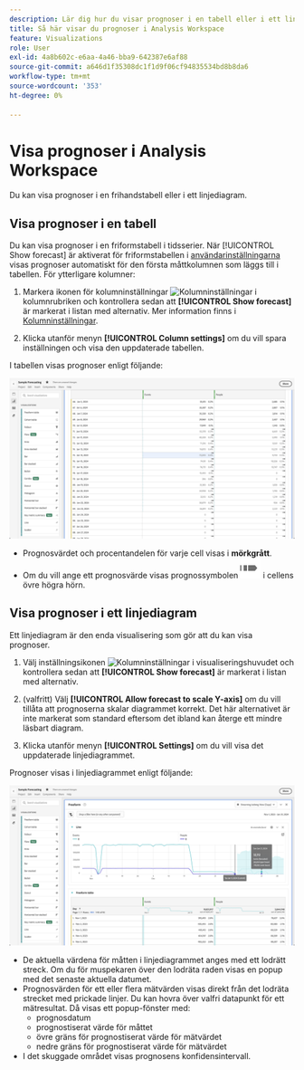 ```yaml
---
description: Lär dig hur du visar prognoser i en tabell eller i ett linjediagram.
title: Så här visar du prognoser i Analysis Workspace
feature: Visualizations
role: User
exl-id: 4a8b602c-e6aa-4a46-bba9-642387e6af88
source-git-commit: a646d1f35308dc1f1d9f06cf94835534bd8b8da6
workflow-type: tm+mt
source-wordcount: '353'
ht-degree: 0%

---
```


# Visa prognoser i Analysis Workspace

Du kan visa prognoser i en frihandstabell eller i ett linjediagram.

## Visa prognoser i en tabell

Du kan visa prognoser i en friformstabell i tidsserier. När [!UICONTROL Show forecast] är aktiverat för friformstabellen i [användarinställningarna](../user-preferences.md) visas prognoser automatiskt för den första måttkolumnen som läggs till i tabellen. För ytterligare kolumner:

1. Markera ikonen för kolumninställningar ![Kolumninställningar](https://spectrum.adobe.com/static/icons/workflow_18/Smock_Settings_18_N.svg) i kolumnrubriken och kontrollera sedan att **[!UICONTROL Show forecast]** är markerat i listan med alternativ. Mer information finns i [Kolumninställningar](../visualizations/freeform-table/column-row-settings/column-settings.md).

1. Klicka utanför menyn **[!UICONTROL Column settings]** om du vill spara inställningen och visa den uppdaterade tabellen.

I tabellen visas prognoser enligt följande:

![Visa prognos i tabell](assets/show-forecast-table.png)

* Prognosvärdet och procentandelen för varje cell visas i **mörkgrått**.
* Om du vill ange ett prognosvärde visas prognossymbolen ![ForecastAnalytics](/help/assets/icons/ForecastAnalytics.svg) i cellens övre högra hörn.


## Visa prognoser i ett linjediagram

Ett linjediagram är den enda visualisering som gör att du kan visa prognoser.

1. Välj inställningsikonen ![Kolumninställningar](https://spectrum.adobe.com/static/icons/workflow_18/Smock_Settings_18_N.svg) i visualiseringshuvudet och kontrollera sedan att **[!UICONTROL Show forecast]** är markerat i listan med alternativ.

1. (valfritt) Välj **[!UICONTROL Allow forecast to scale Y-axis]** om du vill tillåta att prognoserna skalar diagrammet korrekt. Det här alternativet är inte markerat som standard eftersom det ibland kan återge ett mindre läsbart diagram.

1. Klicka utanför menyn **[!UICONTROL Settings]** om du vill visa det uppdaterade linjediagrammet.

Prognoser visas i linjediagrammet enligt följande:

![Visa prognos i linjediagram](assets/show-forecast-linechart.png)

* De aktuella värdena för måtten i linjediagrammet anges med ett lodrätt streck. Om du för muspekaren över den lodräta raden visas en popup med det senaste aktuella datumet.
* Prognosvärden för ett eller flera mätvärden visas direkt från det lodräta strecket med prickade linjer. Du kan hovra över valfri datapunkt för ett mätresultat. Då visas ett popup-fönster med:
   * prognosdatum
   * prognostiserat värde för måttet
   * övre gräns för prognostiserat värde för mätvärdet
   * nedre gräns för prognostiserat värde för mätvärdet
* I det skuggade området visas prognosens konfidensintervall.
